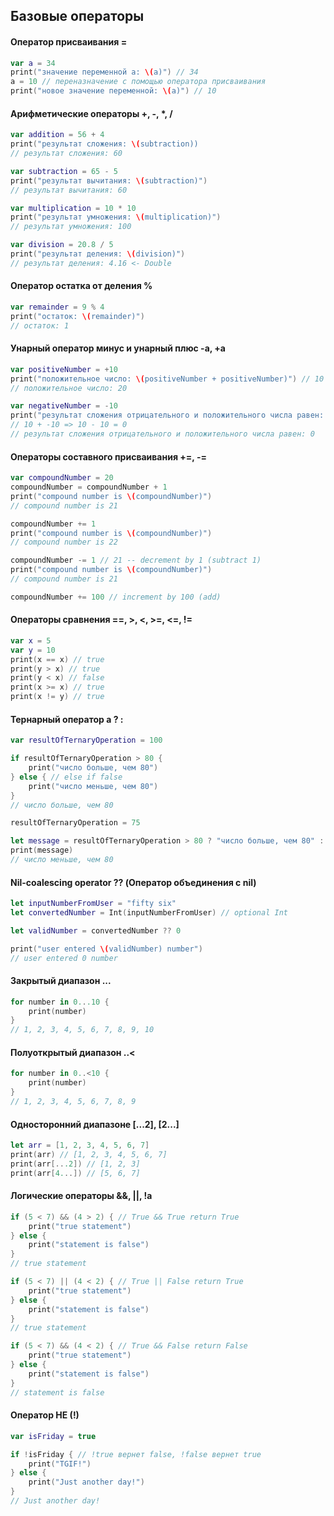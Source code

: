 ## Базовые операторы

#### Оператор присваивания  =

```swift
var a = 34
print("значение переменной а: \(a)") // 34
a = 10 // переназначение с помощью оператора присваивания
print("новое значение переменной: \(a)") // 10
```

#### Арифметические операторы +, -, *, /
```swift
var addition = 56 + 4
print("результат сложения: \(subtraction)) 
// результат сложения: 60

var subtraction = 65 - 5
print("результат вычитания: \(subtraction)")
// результат вычитания: 60

var multiplication = 10 * 10
print("результат умножения: \(multiplication)")
// результат умножения: 100

var division = 20.8 / 5
print("результат деления: \(division)")
// результат деления: 4.16 <- Double
```

#### Оператор остатка от деления %
```swift
var remainder = 9 % 4
print("остаток: \(remainder)")
// остаток: 1
```

#### Унарный оператор минус и унарный плюс -a, +a
```swift
var positiveNumber = +10
print("положительное число: \(positiveNumber + positiveNumber)") // 10 + 10 = 20
// положительное число: 20

var negativeNumber = -10
print("результат сложения отрицательного и положительного числа равен: \(positiveNumber + negativeNumber)")
// 10 + -10 => 10 - 10 = 0
// результат сложения отрицательного и положительного числа равен: 0
```

#### Операторы составного присваивания +=, -=
```swift
var compoundNumber = 20
compoundNumber = compoundNumber + 1
print("compound number is \(compoundNumber)")
// compound number is 21

compoundNumber += 1
print("compound number is \(compoundNumber)")
// compound number is 22

compoundNumber -= 1 // 21 -- decrement by 1 (subtract 1)
print("compound number is \(compoundNumber)")
// compound number is 21

compoundNumber += 100 // increment by 100 (add)
```

#### Операторы сравнения ==, >, <, >=, <=, !=
```swift
var x = 5
var y = 10
print(x == x) // true
print(y > x) // true
print(y < x) // false
print(x >= x) // true
print(x != y) // true
```

#### Тернарный оператор a ? :
```swift
var resultOfTernaryOperation = 100

if resultOfTernaryOperation > 80 {
    print("число больше, чем 80")
} else { // else if false
    print("число меньше, чем 80")
}
// число больше, чем 80

resultOfTernaryOperation = 75

let message = resultOfTernaryOperation > 80 ? "число больше, чем 80" : "число меньше, чем 80"
print(message)
// число меньше, чем 80
```

#### Nil-coalescing operator ?? (Оператор объединения с nil)
```swift
let inputNumberFromUser = "fifty six"
let convertedNumber = Int(inputNumberFromUser) // optional Int

let validNumber = convertedNumber ?? 0

print("user entered \(validNumber) number")
// user entered 0 number
```

#### Закрытый диапазон ...
```swift
for number in 0...10 {
    print(number)
}
// 1, 2, 3, 4, 5, 6, 7, 8, 9, 10
```

#### Полуоткрытый диапазон ..<
```swift
for number in 0..<10 {
    print(number)
}
// 1, 2, 3, 4, 5, 6, 7, 8, 9
```

#### Односторонний диапазонe [...2], [2...]
```swift
let arr = [1, 2, 3, 4, 5, 6, 7]
print(arr) // [1, 2, 3, 4, 5, 6, 7]
print(arr[...2]) // [1, 2, 3]
print(arr[4...]) // [5, 6, 7]
```

#### Логические операторы &&, ||, !a
```swift
if (5 < 7) && (4 > 2) { // True && True return True
    print("true statement")
} else {
    print("statement is false")
}
// true statement

if (5 < 7) || (4 < 2) { // True || False return True
    print("true statement")
} else {
    print("statement is false")
}
// true statement

if (5 < 7) && (4 < 2) { // True && False return False
    print("true statement")
} else {
    print("statement is false")
}
// statement is false
```

#### Оператор НЕ (!)
```swift
var isFriday = true

if !isFriday { // !true вернет false, !false вернет true
    print("TGIF!")
} else {
    print("Just another day!")
}
// Just another day!
```